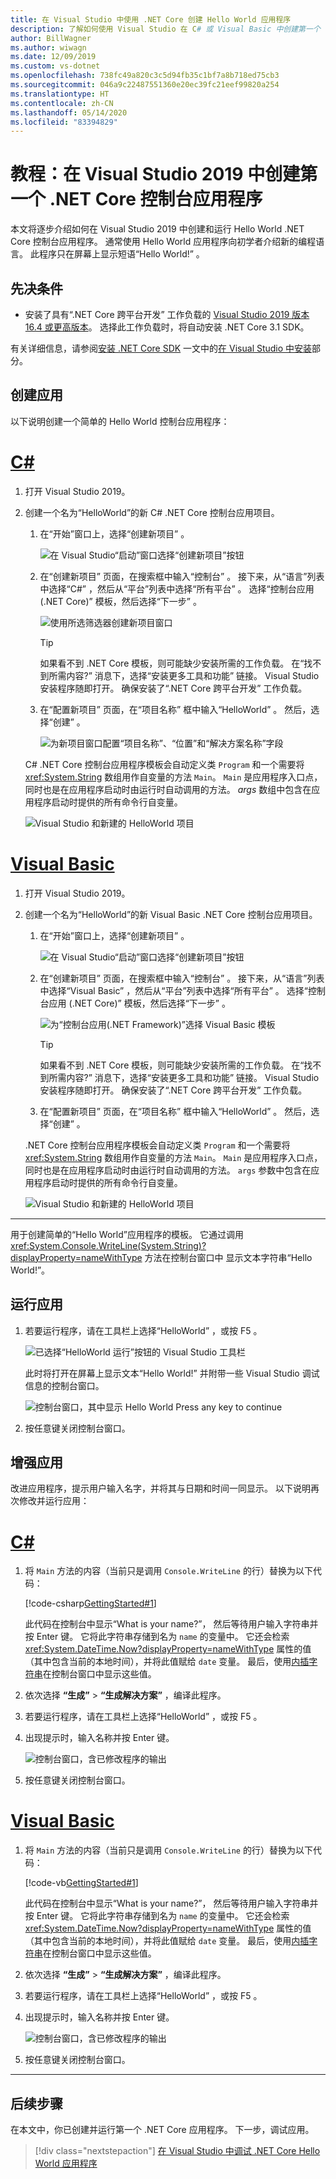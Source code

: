 ```yaml
---
title: 在 Visual Studio 中使用 .NET Core 创建 Hello World 应用程序
description: 了解如何使用 Visual Studio 在 C# 或 Visual Basic 中创建第一个 .NET Core 控制台应用程序。
author: BillWagner
ms.author: wiwagn
ms.date: 12/09/2019
ms.custom: vs-dotnet
ms.openlocfilehash: 738fc49a820c3c5d94fb35c1bf7a8b718ed75cb3
ms.sourcegitcommit: 046a9c22487551360e20ec39fc21eef99820a254
ms.translationtype: HT
ms.contentlocale: zh-CN
ms.lasthandoff: 05/14/2020
ms.locfileid: "83394829"
---
```

# <a name="tutorial-create-your-first-net-core-console-application-in-visual-studio-2019"></a>教程：在 Visual Studio 2019 中创建第一个 .NET Core 控制台应用程序

本文将逐步介绍如何在 Visual Studio 2019 中创建和运行 Hello World .NET Core 控制台应用程序。 通常使用 Hello World 应用程序向初学者介绍新的编程语言。 此程序只在屏幕上显示短语“Hello World!” 。

## <a name="prerequisites"></a>先决条件

- 安装了具有“.NET Core 跨平台开发”  工作负载的 [Visual Studio 2019 版本 16.4 或更高版本](https://visualstudio.microsoft.com/downloads/?utm_medium=microsoft&utm_source=docs.microsoft.com&utm_campaign=inline+link&utm_content=download+vs2019)。 选择此工作负载时，将自动安装 .NET Core 3.1 SDK。

有关详细信息，请参阅[安装 .NET Core SDK](../install/sdk.md?pivots=os-windows) 一文中的[在 Visual Studio 中安装](../install/sdk.md?pivots=os-windows#install-with-visual-studio)部分。

## <a name="create-the-app"></a>创建应用

以下说明创建一个简单的 Hello World 控制台应用程序：

<!-- markdownlint-disable MD025 -->

# <a name="c"></a>[C#](#tab/csharp)

1. 打开 Visual Studio 2019。

1. 创建一个名为“HelloWorld”的新 C# .NET Core 控制台应用项目。

   1. 在“开始”窗口上，选择“创建新项目”  。

      ![在 Visual Studio“启动”窗口选择“创建新项目”按钮](./media/with-visual-studio/start-window.png)

   1. 在“创建新项目”  页面，在搜索框中输入“控制台”  。 接下来，从“语言”列表中选择“C#”  ，然后从“平台”列表中选择“所有平台”  。 选择“控制台应用 (.NET Core)”  模板，然后选择“下一步”  。

      ![使用所选筛选器创建新项目窗口](./media/with-visual-studio/create-new-project.png)

      > [!TIP]
      > 如果看不到 .NET Core 模板，则可能缺少安装所需的工作负载。 在“找不到所需内容?”  消息下，选择“安装更多工具和功能”  链接。 Visual Studio 安装程序随即打开。 确保安装了“.NET Core 跨平台开发”  工作负载。

   1. 在“配置新项目”  页面，在“项目名称”  框中输入“HelloWorld”  。 然后，选择“创建”  。

      ![为新项目窗口配置“项目名称”、“位置”和“解决方案名称”字段](./media/with-visual-studio/configure-new-project.png)

   C# .NET Core 控制台应用程序模板会自动定义类 `Program` 和一个需要将 <xref:System.String> 数组用作自变量的方法 `Main`。 `Main` 是应用程序入口点，同时也是在应用程序启动时由运行时自动调用的方法。 *args* 数组中包含在应用程序启动时提供的所有命令行自变量。

   ![Visual Studio 和新建的 HelloWorld 项目](./media/with-visual-studio/visual-studio-main-window.png)

# <a name="visual-basic"></a>[Visual Basic](#tab/vb)

1. 打开 Visual Studio 2019。

1. 创建一个名为“HelloWorld”的新 Visual Basic .NET Core 控制台应用项目。

   1. 在“开始”窗口上，选择“创建新项目”  。

      ![在 Visual Studio“启动”窗口选择“创建新项目”按钮](./media/with-visual-studio/start-window.png)

   1. 在“创建新项目”  页面，在搜索框中输入“控制台”  。 接下来，从“语言”列表中选择“Visual Basic”  ，然后从“平台”列表中选择“所有平台”  。 选择“控制台应用 (.NET Core)”  模板，然后选择“下一步”  。

      ![为“控制台应用(.NET Framework)”选择 Visual Basic 模板](./media/with-visual-studio/vb/create-new-project.png)

      > [!TIP]
      > 如果看不到 .NET Core 模板，则可能缺少安装所需的工作负载。 在“找不到所需内容?”  消息下，选择“安装更多工具和功能”  链接。 Visual Studio 安装程序随即打开。 确保安装了“.NET Core 跨平台开发”  工作负载。

   1. 在“配置新项目”  页面，在“项目名称”  框中输入“HelloWorld”  。 然后，选择“创建”  。

   .NET Core 控制台应用程序模板会自动定义类 `Program` 和一个需要将 <xref:System.String> 数组用作自变量的方法 `Main`。 `Main` 是应用程序入口点，同时也是在应用程序启动时由运行时自动调用的方法。 `args` 参数中包含在应用程序启动时提供的所有命令行自变量。

   ![Visual Studio 和新建的 HelloWorld 项目](./media/with-visual-studio/vb/visual-studio-main-window.png)

---

   用于创建简单的“Hello World”应用程序的模板。 它通过调用 <xref:System.Console.WriteLine(System.String)?displayProperty=nameWithType> 方法在控制台窗口中 显示文本字符串“Hello World!”。

## <a name="run-the-app"></a>运行应用

1. 若要运行程序，请在工具栏上选择“HelloWorld”  ，或按 F5  。

   ![已选择“HelloWorld 运行”按钮的 Visual Studio 工具栏](./media/with-visual-studio/run-program.png)

   此时将打开在屏幕上显示文本“Hello World!” 并附带一些 Visual Studio 调试信息的控制台窗口。

   ![控制台窗口，其中显示 Hello World Press any key to continue](./media/with-visual-studio/hello-world-console.png)

1. 按任意键关闭控制台窗口。

## <a name="enhance-the-app"></a>增强应用

改进应用程序，提示用户输入名字，并将其与日期和时间一同显示。 以下说明再次修改并运行应用：

# <a name="c"></a>[C#](#tab/csharp)

1. 将 `Main` 方法的内容（当前只是调用 `Console.WriteLine` 的行）替换为以下代码：

   [!code-csharp[GettingStarted#1](~/samples/snippets/csharp/getting_started/with_visual_studio/HelloWorld.cs#1)]

   此代码在控制台中显示“What is your name?”， 然后等待用户输入字符串并按 Enter 键。 它将此字符串存储到名为 `name` 的变量中。 它还会检索 <xref:System.DateTime.Now?displayProperty=nameWithType> 属性的值（其中包含当前的本地时间），并将此值赋给 `date` 变量。 最后，使用[内插字符串](../../csharp/language-reference/tokens/interpolated.md)在控制台窗口中显示这些值。

1. 依次选择 **“生成”**  >  **“生成解决方案”** ，编译此程序。

1. 若要运行程序，请在工具栏上选择“HelloWorld”  ，或按 F5  。

1. 出现提示时，输入名称并按 Enter  键。

   ![控制台窗口，含已修改程序的输出](./media/with-visual-studio/hello-world-update.png)

1. 按任意键关闭控制台窗口。

# <a name="visual-basic"></a>[Visual Basic](#tab/vb)

1. 将 `Main` 方法的内容（当前只是调用 `Console.WriteLine` 的行）替换为以下代码：

   [!code-vb[GettingStarted#1](~/samples/snippets/core/tutorials/vb-with-visual-studio/Program.vb#1)]

   此代码在控制台中显示“What is your name?”， 然后等待用户输入字符串并按 Enter 键。 它将此字符串存储到名为 `name` 的变量中。 它还会检索 <xref:System.DateTime.Now?displayProperty=nameWithType> 属性的值（其中包含当前的本地时间），并将此值赋给 `date` 变量。 最后，使用[内插字符串](../../visual-basic/programming-guide/language-features/strings/interpolated-strings.md)在控制台窗口中显示这些值。

1. 依次选择 **“生成”**  >  **“生成解决方案”** ，编译此程序。

1. 若要运行程序，请在工具栏上选择“HelloWorld”  ，或按 F5  。

1. 出现提示时，输入名称并按 Enter  键。

   ![控制台窗口，含已修改程序的输出](./media/with-visual-studio/hello-world-update.png)

1. 按任意键关闭控制台窗口。

---

## <a name="next-steps"></a>后续步骤

在本文中，你已创建并运行第一个 .NET Core 应用程序。 下一步，调试应用。

> [!div class="nextstepaction"]
> [在 Visual Studio 中调试 .NET Core Hello World 应用程序](debugging-with-visual-studio.md)
